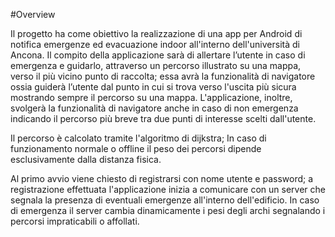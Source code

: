 #Overview

Il progetto ha come obiettivo la realizzazione di una app per Android di notifica emergenze ed evacuazione indoor all'interno dell'università di Ancona. Il compito della applicazione sarà di allertare l’utente in caso di emergenza e guidarlo, attraverso un percorso illustrato su una mappa, verso il più vicino punto di raccolta; essa avrà la funzionalità di navigatore ossia guiderà l’utente dal punto in cui si trova verso l'uscita più sicura mostrando sempre il percorso su una mappa.
L'applicazione, inoltre, svolgerà la funzionalità di navigatore anche in caso di non emergenza indicando il percorso più breve tra due punti di interesse scelti dall'utente.

Il percorso è calcolato tramite l'algoritmo di dijkstra; In caso di funzionamento normale o offline il peso dei percorsi dipende esclusivamente dalla distanza fisica.

Al primo avvio viene chiesto di registrarsi con nome utente e password; a registrazione effettuata l'applicazione inizia a comunicare con un server che segnala la presenza di eventuali emergenze all'interno dell'edificio.
In caso di emergenza il server cambia dinamicamente i pesi degli archi segnalando i percorsi impraticabili o affollati.
